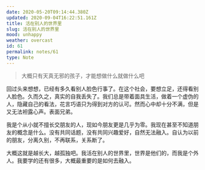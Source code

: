 ```yaml
---
date: 2020-05-20T09:14:44.380Z
updated: 2020-09-04T16:22:51.161Z
title: 活在别人的世界里
slug: 活在别人的世界里
mood: unhappy
weather: overcast
id: 61
permalink: notes/61
type: Note
---
```


> 大概只有天真无邪的孩子，才能想做什么就做什么吧

回过头来想想，已经有多久看别人脸色行事了。在这个社会，要想立足，还得看别人脸色。久而久之，真实的自我丢失了。我们总是带着面具生活，做着一个虚伪的人，隐藏自己的看法，花言巧语只为得到对方的认可。然而心中却十分不满，但是又无法袒露心声。表面兄弟。

我是个从小就不擅长交朋友的人，现如今朋友更是几乎为零。我现在甚至不知道朋友的概念是什么。没有共同话题，没有共同兴趣爱好，自然无法融入。自认为以前的朋友，分离久别，不再联系，关系断了。

大概这就是越长大，越孤独吧。我活在别人的世界里，世界是他们的，而我是个外人。我要学的还有很多，大概最重要的是如何去融入。